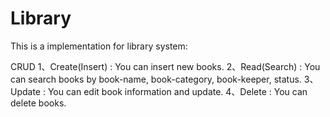 # Library
This is a implementation for library system: 

CRUD
1、Create(Insert) : You can insert new books.
2、Read(Search) : You can search books by book-name, book-category, book-keeper, status.
3、Update : You can edit book information and update.
4、Delete : You can delete books.
